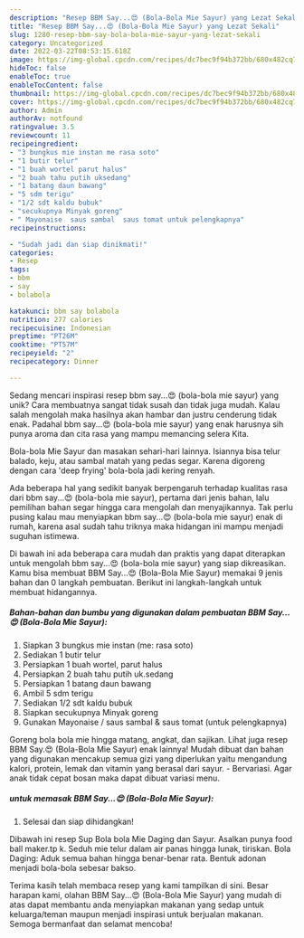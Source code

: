 ```yaml
---
description: "Resep BBM Say...😍 (Bola-Bola Mie Sayur) yang Lezat Sekali"
title: "Resep BBM Say...😍 (Bola-Bola Mie Sayur) yang Lezat Sekali"
slug: 1280-resep-bbm-say-bola-bola-mie-sayur-yang-lezat-sekali
category: Uncategorized
date: 2022-03-22T08:53:15.618Z
image: https://img-global.cpcdn.com/recipes/dc7bec9f94b372bb/680x482cq70/bbm-say-bola-bola-mie-sayur-foto-resep-utama.jpg
hideToc: false
enableToc: true
enableTocContent: false
thumbnail: https://img-global.cpcdn.com/recipes/dc7bec9f94b372bb/680x482cq70/bbm-say-bola-bola-mie-sayur-foto-resep-utama.jpg
cover: https://img-global.cpcdn.com/recipes/dc7bec9f94b372bb/680x482cq70/bbm-say-bola-bola-mie-sayur-foto-resep-utama.jpg
author: Admin
authorAv: notfound
ratingvalue: 3.5
reviewcount: 11
recipeingredient:
- "3 bungkus mie instan me rasa soto"
- "1 butir telur"
- "1 buah wortel parut halus"
- "2 buah tahu putih uksedang"
- "1 batang daun bawang"
- "5 sdm terigu"
- "1/2 sdt kaldu bubuk"
- "secukupnya Minyak goreng"
- " Mayonaise  saus sambal  saus tomat untuk pelengkapnya"
recipeinstructions:

- "Sudah jadi dan siap dinikmati!"
categories:
- Resep
tags:
- bbm
- say
- bolabola

katakunci: bbm say bolabola 
nutrition: 277 calories
recipecuisine: Indonesian
preptime: "PT26M"
cooktime: "PT57M"
recipeyield: "2"
recipecategory: Dinner

---
```





Sedang mencari inspirasi resep bbm say...😍 (bola-bola mie sayur) yang unik? Cara membuatnya sangat tidak susah dan tidak juga mudah. Kalau salah mengolah maka hasilnya akan hambar dan justru cenderung tidak enak. Padahal bbm say...😍 (bola-bola mie sayur) yang enak harusnya sih punya aroma dan cita rasa yang mampu memancing selera Kita.





Bola-bola Mie Sayur dan masakan sehari-hari lainnya. Isiannya bisa telur balado, keju, atau sambal matah yang pedas segar. Karena digoreng dengan cara &#39;deep frying&#39; bola-bola jadi kering renyah.

Ada beberapa hal yang sedikit banyak berpengaruh terhadap kualitas rasa dari bbm say...😍 (bola-bola mie sayur), pertama dari jenis bahan, lalu pemilihan bahan segar hingga cara mengolah dan menyajikannya. Tak perlu pusing kalau mau menyiapkan bbm say...😍 (bola-bola mie sayur) enak di rumah, karena asal sudah tahu triknya maka hidangan ini mampu menjadi suguhan istimewa.






Di bawah ini ada beberapa cara mudah dan praktis yang dapat diterapkan untuk mengolah bbm say...😍 (bola-bola mie sayur) yang siap dikreasikan. Kamu bisa membuat BBM Say...😍 (Bola-Bola Mie Sayur) memakai 9 jenis bahan dan 0 langkah pembuatan. Berikut ini langkah-langkah untuk membuat hidangannya.

<!--inarticleads1-->

##### Bahan-bahan dan bumbu yang digunakan dalam pembuatan BBM Say...😍 (Bola-Bola Mie Sayur):

1. Siapkan 3 bungkus mie instan (me: rasa soto)
1. Sediakan 1 butir telur
1. Persiapkan 1 buah wortel, parut halus
1. Persiapkan 2 buah tahu putih uk.sedang
1. Persiapkan 1 batang daun bawang
1. Ambil 5 sdm terigu
1. Sediakan 1/2 sdt kaldu bubuk
1. Siapkan secukupnya Minyak goreng
1. Gunakan  Mayonaise / saus sambal &amp; saus tomat (untuk pelengkapnya)


Goreng bola bola mie hingga matang, angkat, dan sajikan. Lihat juga resep BBM Say.😍 (Bola-Bola Mie Sayur) enak lainnya! Mudah dibuat dan bahan yang digunakan mencakup semua gizi yang diperlukan yaitu mengandung kalori, protein, lemak dan vitamin yang berasal dari sayur. - Bervariasi. Agar anak tidak cepat bosan maka dapat dibuat variasi menu. 

<!--inarticleads2-->

#####  untuk memasak BBM Say...😍 (Bola-Bola Mie Sayur):


1. Selesai dan siap dihidangkan!

Dibawah ini resep Sup Bola bola Mie Daging dan Sayur. Asalkan punya food ball maker.tp k. Seduh mie telur dalam air panas hingga lunak, tiriskan. Bola Daging: Aduk semua bahan hingga benar-benar rata. Bentuk adonan menjadi bola-bola sebesar bakso. 

Terima kasih telah membaca resep yang kami tampilkan di sini. Besar harapan kami, olahan BBM Say...😍 (Bola-Bola Mie Sayur) yang mudah di atas dapat membantu anda menyiapkan makanan yang sedap untuk keluarga/teman maupun menjadi inspirasi untuk berjualan makanan. Semoga bermanfaat dan selamat mencoba!
